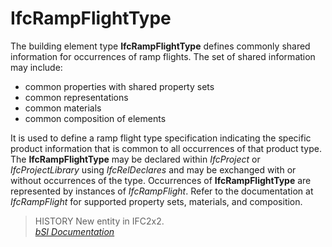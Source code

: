 IfcRampFlightType
=================
The building element type **IfcRampFlightType** defines commonly shared
information for occurrences of ramp flights. The set of shared information may
include:  
  
* common properties with shared property sets  
* common representations  
* common materials  
* common composition of elements  
  
It is used to define a ramp flight type specification indicating the specific
product information that is common to all occurrences of that product type.
The **IfcRampFlightType** may be declared within _IfcProject_ or
_IfcProjectLibrary_ using _IfcRelDeclares_ and may be exchanged with or
without occurrences of the type. Occurrences of **IfcRampFlightType** are
represented by instances of _IfcRampFlight_. Refer to the documentation at
_IfcRampFlight_ for supported property sets, materials, and composition.  
  
> HISTORY  New entity in IFC2x2.  
[ _bSI
Documentation_](https://standards.buildingsmart.org/IFC/DEV/IFC4_2/FINAL/HTML/schema/ifcsharedbldgelements/lexical/ifcrampflighttype.htm)


